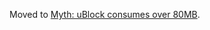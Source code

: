 Moved to [Myth: uBlock consumes over 80MB](https://github.com/gorhill/uBlock/wiki/Myth%3A-uBlock-consumes-over-80MB).